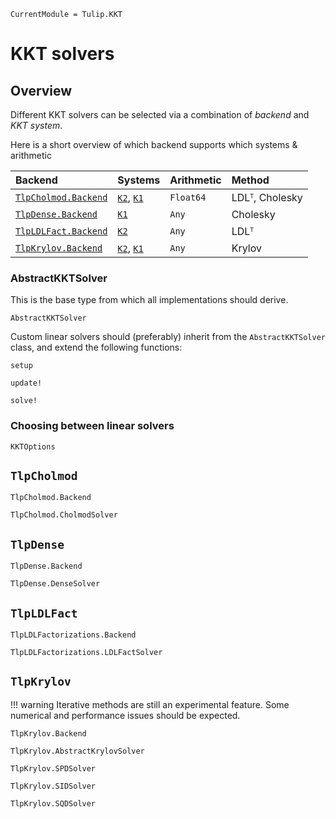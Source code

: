 ```@meta
CurrentModule = Tulip.KKT
```
# KKT solvers

## Overview

Different KKT solvers can be selected via a combination of _backend_ and _KKT system_.

Here is a short overview of which backend supports which systems & arithmetic

| Backend                       | Systems                    | Arithmetic   | Method         |
|:------------------------------|:---------------------------|:-------------|:---------------|
| [`TlpCholmod.Backend`](@ref)  | [`K2`](@ref), [`K1`](@ref) | `Float64`    | LDLᵀ, Cholesky
| [`TlpDense.Backend`](@ref)    | [`K1`](@ref)               | `Any`        | Cholesky
| [`TlpLDLFact.Backend`](@ref)  | [`K2`](@ref)               | `Any`        | LDLᵀ
| [`TlpKrylov.Backend`](@ref)   | [`K2`](@ref), [`K1`](@ref) | `Any`        | Krylov

### AbstractKKTSolver

This is the base type from which all implementations should derive.

```@docs
AbstractKKTSolver
```

Custom linear solvers should (preferably) inherit from the `AbstractKKTSolver` class,
and extend the following functions:

```@docs
setup
```

```@docs
update!
```

```@docs
solve!
```

### Choosing between linear solvers

```@docs
KKTOptions
```

## `TlpCholmod`

```@docs
TlpCholmod.Backend
```

```@docs
TlpCholmod.CholmodSolver
```

## `TlpDense`

```@docs
TlpDense.Backend
```

```@docs
TlpDense.DenseSolver
```

## `TlpLDLFact`

```@docs
TlpLDLFactorizations.Backend
```

```@docs
TlpLDLFactorizations.LDLFactSolver
```

## `TlpKrylov`

!!! warning
    Iterative methods are still an experimental feature.
    Some numerical and performance issues should be expected.


```@docs
TlpKrylov.Backend
```

```@docs
TlpKrylov.AbstractKrylovSolver
```

```@docs
TlpKrylov.SPDSolver
```

```@docs
TlpKrylov.SIDSolver
```

```@docs
TlpKrylov.SQDSolver
```